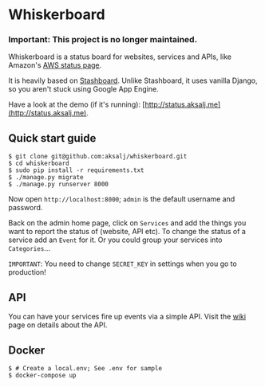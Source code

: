 Whiskerboard
============

### Important: This project is no longer maintained.

Whiskerboard is a status board for websites, services and APIs, like Amazon's [AWS status page](http://status.aws.amazon.com/).

It is heavily based on [Stashboard](http://www.stashboard.org/). Unlike Stashboard, it uses vanilla Django, so you aren't stuck using Google App Engine.

Have a look at the demo (if it's running): [http://status.aksalj.me](http://status.aksalj.me).

Quick start guide
-----------------

    $ git clone git@github.com:aksalj/whiskerboard.git
    $ cd whiskerboard
    $ sudo pip install -r requirements.txt
    $ ./manage.py migrate
    $ ./manage.py runserver 8000

Now open `http://localhost:8000`; `admin` is the default username and password. 

Back on the admin home page, click on `Services` and add the things you want to report the status of (website, API etc).
To change the status of a service add an `Event` for it. Or you could group your services into `Categories`...

`IMPORTANT`:  You need to change `SECRET_KEY` in settings when you go to production!

API
---

You can have your services fire up events via a simple API. Visit the [wiki](documentation/) page on details about the API.

Docker
------

    $ # Create a local.env; See .env for sample
    $ docker-compose up
